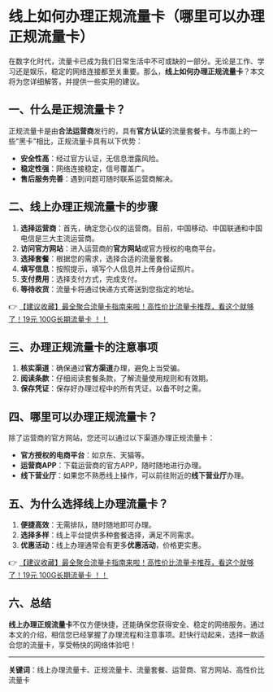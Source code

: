 # 线上如何办理正规流量卡（哪里可以办理正规流量卡）

在数字化时代，流量卡已成为我们日常生活中不可或缺的一部分。无论是工作、学习还是娱乐，稳定的网络连接都至关重要。那么，**线上如何办理正规流量卡**？本文将为您详细解答，并提供一些实用的建议。

## 一、什么是正规流量卡？

正规流量卡是由**合法运营商**发行的，具有**官方认证**的流量套餐卡。与市面上的一些“黑卡”相比，正规流量卡具有以下优势：

- **安全性高**：经过官方认证，无信息泄露风险。
- **稳定性强**：网络连接稳定，信号覆盖广。
- **售后服务完善**：遇到问题可随时联系运营商解决。

## 二、线上办理正规流量卡的步骤

1. **选择运营商**：首先，确定您心仪的运营商。目前，中国移动、中国联通和中国电信是三大主流运营商。
2. **访问官方网站**：进入运营商的**官方网站**或官方授权的电商平台。
3. **选择套餐**：根据您的需求，选择合适的流量套餐。
4. **填写信息**：按照提示，填写个人信息并上传身份证照片。
5. **支付费用**：选择支付方式，完成支付。
6. **等待收货**：流量卡将通过快递方式寄送到您指定的地址。

👉 [【建议收藏】最全聚合流量卡指南来啦！高性价比流量卡推荐，看这个就够了！19元 100G长期流量卡 ！！](https://bit.ly/Liuliangka)

## 三、办理正规流量卡的注意事项

1. **核实渠道**：确保通过**官方渠道**办理，避免上当受骗。
2. **阅读条款**：仔细阅读套餐条款，了解流量使用规则和有效期。
3. **保存凭证**：保存好办理过程中的所有凭证，以备不时之需。

## 四、哪里可以办理正规流量卡？

除了运营商的官方网站，您还可以通过以下渠道办理正规流量卡：

- **官方授权的电商平台**：如京东、天猫等。
- **运营商APP**：下载运营商的官方APP，随时随地进行办理。
- **线下营业厅**：如果您不熟悉线上操作，可以前往附近的**线下营业厅**办理。

## 五、为什么选择线上办理流量卡？

1. **便捷高效**：无需排队，随时随地即可办理。
2. **选择多样**：线上平台提供多种套餐选择，满足不同需求。
3. **优惠活动**：线上办理通常会有更多**优惠活动**，价格更实惠。

👉 [【建议收藏】最全聚合流量卡指南来啦！高性价比流量卡推荐，看这个就够了！19元 100G长期流量卡 ！！](https://bit.ly/Liuliangka)

## 六、总结

**线上办理正规流量卡**不仅方便快捷，还能确保您获得安全、稳定的网络服务。通过本文的介绍，相信您已经掌握了办理流程和注意事项。赶快行动起来，选择一款适合您的流量卡，享受畅快的网络体验吧！

---

**关键词**：线上办理流量卡、正规流量卡、流量套餐、运营商、官方网站、高性价比流量卡